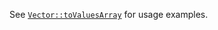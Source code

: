 See [`Vector::toValuesArray`](/hack/reference/class/Vector/toValuesArray/#examples) for usage examples.
